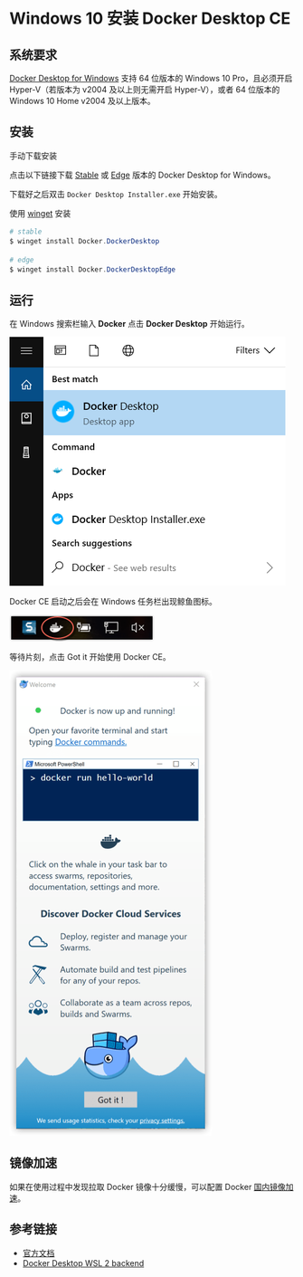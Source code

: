 # Windows 10 安装 Docker Desktop CE

## 系统要求

[Docker Desktop for Windows](https://docs.docker.com/docker-for-windows/install/) 支持 64 位版本的 Windows 10 Pro，且必须开启 Hyper-V（若版本为 v2004 及以上则无需开启 Hyper-V），或者 64 位版本的 Windows 10 Home v2004 及以上版本。

## 安装

手动下载安装

点击以下链接下载 [Stable](https://download.docker.com/win/stable/Docker%20Desktop%20Installer.exe) 或 [Edge](https://download.docker.com/win/edge/Docker%20Desktop%20Installer.exe) 版本的 Docker Desktop for Windows。

下载好之后双击 `Docker Desktop Installer.exe` 开始安装。

使用 [winget](https://docs.microsoft.com/zh-cn/windows/package-manager/) 安装

```powershell
# stable
$ winget install Docker.DockerDesktop

# edge
$ winget install Docker.DockerDesktopEdge
```

## 运行

在 Windows 搜索栏输入 **Docker** 点击 **Docker Desktop** 开始运行。

![ ](./images/install-win-docker-app-search.png)

Docker CE 启动之后会在 Windows 任务栏出现鲸鱼图标。

![ ](./images/install-win-taskbar-circle.png)

等待片刻，点击 Got it 开始使用 Docker CE。

![ ](./images/install-win-success-popup-cloud.png)

## 镜像加速

如果在使用过程中发现拉取 Docker 镜像十分缓慢，可以配置 Docker [国内镜像加速](mirror.md)。

## 参考链接

* [官方文档](https://docs.docker.com/docker-for-windows/install/)
* [Docker Desktop WSL 2 backend](https://docs.docker.com/docker-for-windows/wsl/)

